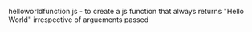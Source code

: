 helloworldfunction.js - to create a js function that always returns "Hello World" irrespective of arguements passed

